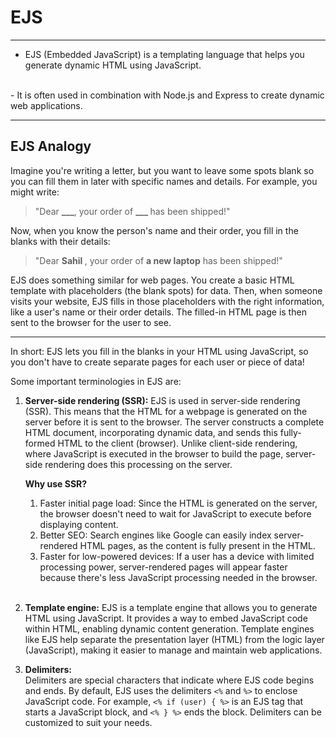 # EJS

---

 - EJS (Embedded JavaScript)  is a templating language that helps you generate dynamic HTML using JavaScript. 
  <br/>
 - It is often used in combination with Node.js and Express to create dynamic web applications.

---

## EJS Analogy

Imagine you're writing a letter, but you want to leave some spots blank so you can fill them in later with specific names and details. For example, you might write:


> "Dear <b>___</b>, your order of <b> ___ </b> has been shipped!"


Now, when you know the person's name and their order, you fill in the blanks with their details:


> "Dear <b> Sahil </b>, your order of <b>a new laptop</b> has been shipped!"


EJS does something similar for web pages. You create a basic HTML template with placeholders (the blank spots) for data. Then, when someone visits your website, EJS fills in those placeholders with the right information, like a user's name or their order details. The filled-in HTML page is then sent to the browser for the user to see.
 
 ---

In short: EJS lets you fill in the blanks in your HTML using JavaScript, so you don't have to create separate pages for each user or piece of data!



Some important terminologies in EJS are:

1. <b> Server-side rendering (SSR):</b> 
   EJS is used in server-side rendering (SSR). This means that the HTML for a webpage is generated on the server before it is sent to the browser. The server constructs a complete HTML document, incorporating dynamic data, and sends this fully-formed HTML to the client (browser). Unlike client-side rendering, where JavaScript is executed in the browser to build the page, server-side rendering does this processing on the server.
   <br/>
  

    <b>Why use SSR?</b>
      1. Faster initial page load: Since the HTML is generated on the server, the browser doesn't need to wait for JavaScript to execute before displaying content.
      2. Better SEO: Search engines like Google can easily index server-rendered HTML pages, as the content is fully present in the HTML.
      3. Faster for low-powered devices: If a user has a device with limited processing power, server-rendered pages will appear faster because there's less JavaScript processing needed in the browser.

    <br/>

2. <b> Template engine:</b> 
   EJS is a template engine that allows you to generate HTML using JavaScript. It provides a way to embed JavaScript code within HTML, enabling dynamic content generation. Template engines like EJS help separate the presentation layer (HTML) from the logic layer (JavaScript), making it easier to manage and maintain web applications.

3. <b> Delimiters:</b>  
    Delimiters are special characters that indicate where EJS code begins and ends. By default, EJS uses the delimiters `<%` and `%>` to enclose JavaScript code. For example, `<% if (user) { %>` is an EJS tag that starts a JavaScript block, and `<% } %>` ends the block. Delimiters can be customized to suit your needs.

   

